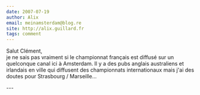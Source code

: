 ```yaml
---
date: 2007-07-19
author: Alix
email: meinamsterdam@blog.re
site: http://alix.guillard.fr
tags: comment
---
```


<p>
Salut Clément,<br/>
je ne sais pas vraiment si le championnat français est diffusé sur un quelconque canal ici à Amsterdam. Il y a des pubs anglais australiens et irlandais en ville qui diffusent des championnats internationaux mais j'ai des doutes pour Strasbourg / Marseille...
</p>
---